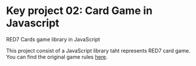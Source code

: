 # Key project 02: Card Game in Javascript
RED7 Cards game library in JavaScript

This project consist of a JavaScript library taht represents RED7 card game. You can find the original game rules <a href="https://github.com/martadell/RED7_js/blob/master/src/Red7Rules.pdf">here</a>.

